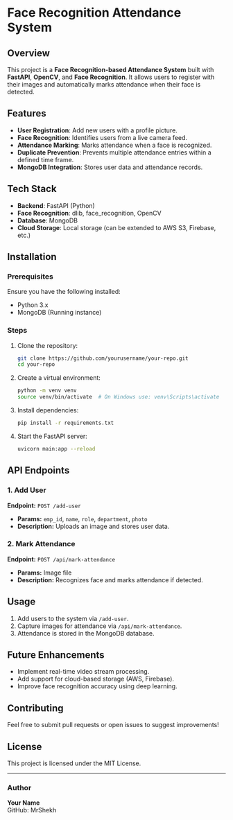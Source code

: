 # Face Recognition Attendance System

## Overview
This project is a **Face Recognition-based Attendance System** built with **FastAPI**, **OpenCV**, and **Face Recognition**. It allows users to register with their images and automatically marks attendance when their face is detected.

## Features
- **User Registration**: Add new users with a profile picture.
- **Face Recognition**: Identifies users from a live camera feed.
- **Attendance Marking**: Marks attendance when a face is recognized.
- **Duplicate Prevention**: Prevents multiple attendance entries within a defined time frame.
- **MongoDB Integration**: Stores user data and attendance records.

## Tech Stack
- **Backend**: FastAPI (Python)
- **Face Recognition**: dlib, face_recognition, OpenCV
- **Database**: MongoDB
- **Cloud Storage**: Local storage (can be extended to AWS S3, Firebase, etc.)

## Installation
### Prerequisites
Ensure you have the following installed:
- Python 3.x
- MongoDB (Running instance)

### Steps
1. Clone the repository:
   ```sh
   git clone https://github.com/yourusername/your-repo.git
   cd your-repo
   ```
2. Create a virtual environment:
   ```sh
   python -m venv venv
   source venv/bin/activate  # On Windows use: venv\Scripts\activate
   ```
3. Install dependencies:
   ```sh
   pip install -r requirements.txt
   ```
4. Start the FastAPI server:
   ```sh
   uvicorn main:app --reload
   ```

## API Endpoints
### 1. Add User
**Endpoint:** `POST /add-user`
- **Params:** `emp_id`, `name`, `role`, `department`, `photo`
- **Description:** Uploads an image and stores user data.

### 2. Mark Attendance
**Endpoint:** `POST /api/mark-attendance`
- **Params:** Image file
- **Description:** Recognizes face and marks attendance if detected.

## Usage
1. Add users to the system via `/add-user`.
2. Capture images for attendance via `/api/mark-attendance`.
3. Attendance is stored in the MongoDB database.

## Future Enhancements
- Implement real-time video stream processing.
- Add support for cloud-based storage (AWS, Firebase).
- Improve face recognition accuracy using deep learning.

## Contributing
Feel free to submit pull requests or open issues to suggest improvements!

## License
This project is licensed under the MIT License.

---
### Author
**Your Name**  
GitHub: MrShekh

